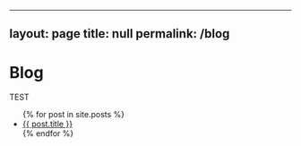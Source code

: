<!-- blog.md -->
---
layout: page
title: null
permalink: /blog
---

# Blog

TEST

<ul>
  {% for post in site.posts %}
    <li>
      <a href="{{ post.url }}">{{ post.title }}</a>
    </li>
  {% endfor %}
</ul>
